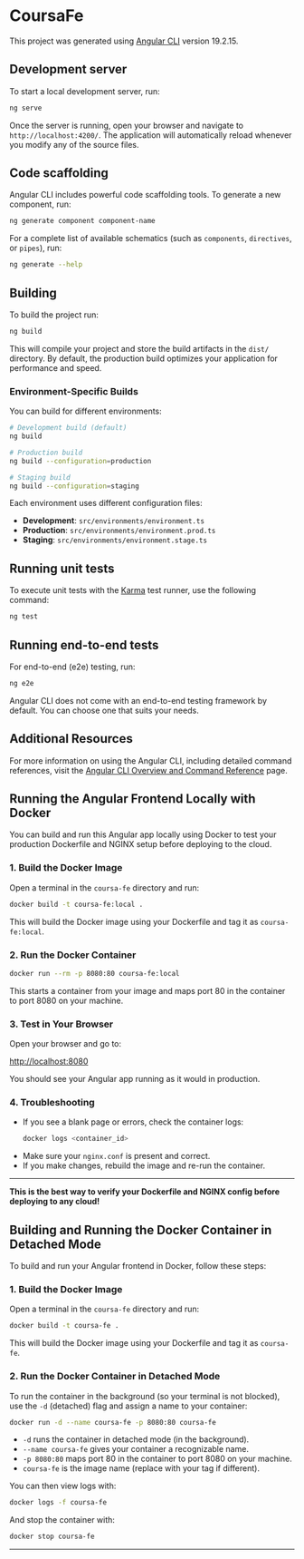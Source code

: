 # CoursaFe

This project was generated using [Angular CLI](https://github.com/angular/angular-cli) version 19.2.15.

## Development server

To start a local development server, run:

```bash
ng serve
```

Once the server is running, open your browser and navigate to `http://localhost:4200/`. The application will automatically reload whenever you modify any of the source files.

## Code scaffolding

Angular CLI includes powerful code scaffolding tools. To generate a new component, run:

```bash
ng generate component component-name
```

For a complete list of available schematics (such as `components`, `directives`, or `pipes`), run:

```bash
ng generate --help
```

## Building

To build the project run:

```bash
ng build
```

This will compile your project and store the build artifacts in the `dist/` directory. By default, the production build optimizes your application for performance and speed.

### Environment-Specific Builds

You can build for different environments:

```bash
# Development build (default)
ng build

# Production build
ng build --configuration=production

# Staging build
ng build --configuration=staging
```

Each environment uses different configuration files:
- **Development**: `src/environments/environment.ts`
- **Production**: `src/environments/environment.prod.ts`
- **Staging**: `src/environments/environment.stage.ts`

## Running unit tests

To execute unit tests with the [Karma](https://karma-runner.github.io) test runner, use the following command:

```bash
ng test
```

## Running end-to-end tests

For end-to-end (e2e) testing, run:

```bash
ng e2e
```

Angular CLI does not come with an end-to-end testing framework by default. You can choose one that suits your needs.

## Additional Resources

For more information on using the Angular CLI, including detailed command references, visit the [Angular CLI Overview and Command Reference](https://angular.dev/tools/cli) page.

## Running the Angular Frontend Locally with Docker

You can build and run this Angular app locally using Docker to test your production Dockerfile and NGINX setup before deploying to the cloud.

### 1. Build the Docker Image

Open a terminal in the `coursa-fe` directory and run:

```bash
docker build -t coursa-fe:local .
```

This will build the Docker image using your Dockerfile and tag it as `coursa-fe:local`.

### 2. Run the Docker Container

```bash
docker run --rm -p 8080:80 coursa-fe:local
```

This starts a container from your image and maps port 80 in the container to port 8080 on your machine.

### 3. Test in Your Browser

Open your browser and go to:

[http://localhost:8080](http://localhost:8080)

You should see your Angular app running as it would in production.

### 4. Troubleshooting

- If you see a blank page or errors, check the container logs:
  ```bash
  docker logs <container_id>
  ```
- Make sure your `nginx.conf` is present and correct.
- If you make changes, rebuild the image and re-run the container.

---

**This is the best way to verify your Dockerfile and NGINX config before deploying to any cloud!**

## Building and Running the Docker Container in Detached Mode

To build and run your Angular frontend in Docker, follow these steps:

### 1. Build the Docker Image

Open a terminal in the `coursa-fe` directory and run:

```bash
docker build -t coursa-fe .
```

This will build the Docker image using your Dockerfile and tag it as `coursa-fe`.

### 2. Run the Docker Container in Detached Mode

To run the container in the background (so your terminal is not blocked), use the `-d` (detached) flag and assign a name to your container:

```bash
docker run -d --name coursa-fe -p 8080:80 coursa-fe
```

- `-d` runs the container in detached mode (in the background).
- `--name coursa-fe` gives your container a recognizable name.
- `-p 8080:80` maps port 80 in the container to port 8080 on your machine.
- `coursa-fe` is the image name (replace with your tag if different).

You can then view logs with:

```bash
docker logs -f coursa-fe
```

And stop the container with:

```bash
docker stop coursa-fe
```

---
